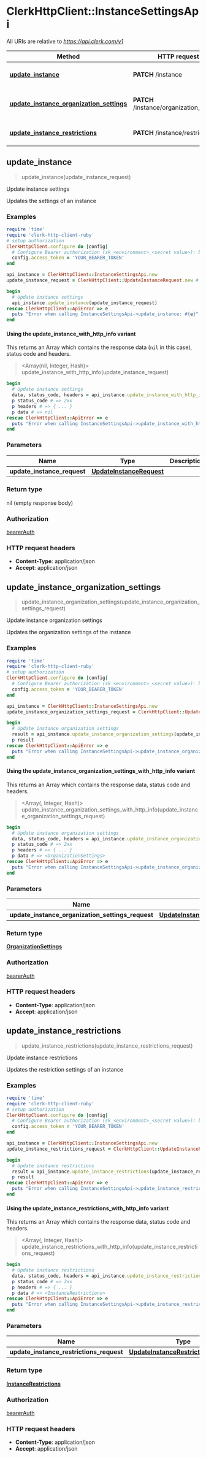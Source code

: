 # ClerkHttpClient::InstanceSettingsApi

All URIs are relative to *https://api.clerk.com/v1*

| Method | HTTP request | Description |
| ------ | ------------ | ----------- |
| [**update_instance**](InstanceSettingsApi.md#update_instance) | **PATCH** /instance | Update instance settings |
| [**update_instance_organization_settings**](InstanceSettingsApi.md#update_instance_organization_settings) | **PATCH** /instance/organization_settings | Update instance organization settings |
| [**update_instance_restrictions**](InstanceSettingsApi.md#update_instance_restrictions) | **PATCH** /instance/restrictions | Update instance restrictions |


## update_instance

> update_instance(update_instance_request)

Update instance settings

Updates the settings of an instance

### Examples

```ruby
require 'time'
require 'clerk-http-client-ruby'
# setup authorization
ClerkHttpClient.configure do |config|
  # Configure Bearer authorization (sk_<environment>_<secret value>): bearerAuth
  config.access_token = 'YOUR_BEARER_TOKEN'
end

api_instance = ClerkHttpClient::InstanceSettingsApi.new
update_instance_request = ClerkHttpClient::UpdateInstanceRequest.new # UpdateInstanceRequest | 

begin
  # Update instance settings
  api_instance.update_instance(update_instance_request)
rescue ClerkHttpClient::ApiError => e
  puts "Error when calling InstanceSettingsApi->update_instance: #{e}"
end
```

#### Using the update_instance_with_http_info variant

This returns an Array which contains the response data (`nil` in this case), status code and headers.

> <Array(nil, Integer, Hash)> update_instance_with_http_info(update_instance_request)

```ruby
begin
  # Update instance settings
  data, status_code, headers = api_instance.update_instance_with_http_info(update_instance_request)
  p status_code # => 2xx
  p headers # => { ... }
  p data # => nil
rescue ClerkHttpClient::ApiError => e
  puts "Error when calling InstanceSettingsApi->update_instance_with_http_info: #{e}"
end
```

### Parameters

| Name | Type | Description | Notes |
| ---- | ---- | ----------- | ----- |
| **update_instance_request** | [**UpdateInstanceRequest**](UpdateInstanceRequest.md) |  |  |

### Return type

nil (empty response body)

### Authorization

[bearerAuth](../README.md#bearerAuth)

### HTTP request headers

- **Content-Type**: application/json
- **Accept**: application/json


## update_instance_organization_settings

> <OrganizationSettings> update_instance_organization_settings(update_instance_organization_settings_request)

Update instance organization settings

Updates the organization settings of the instance

### Examples

```ruby
require 'time'
require 'clerk-http-client-ruby'
# setup authorization
ClerkHttpClient.configure do |config|
  # Configure Bearer authorization (sk_<environment>_<secret value>): bearerAuth
  config.access_token = 'YOUR_BEARER_TOKEN'
end

api_instance = ClerkHttpClient::InstanceSettingsApi.new
update_instance_organization_settings_request = ClerkHttpClient::UpdateInstanceOrganizationSettingsRequest.new # UpdateInstanceOrganizationSettingsRequest | 

begin
  # Update instance organization settings
  result = api_instance.update_instance_organization_settings(update_instance_organization_settings_request)
  p result
rescue ClerkHttpClient::ApiError => e
  puts "Error when calling InstanceSettingsApi->update_instance_organization_settings: #{e}"
end
```

#### Using the update_instance_organization_settings_with_http_info variant

This returns an Array which contains the response data, status code and headers.

> <Array(<OrganizationSettings>, Integer, Hash)> update_instance_organization_settings_with_http_info(update_instance_organization_settings_request)

```ruby
begin
  # Update instance organization settings
  data, status_code, headers = api_instance.update_instance_organization_settings_with_http_info(update_instance_organization_settings_request)
  p status_code # => 2xx
  p headers # => { ... }
  p data # => <OrganizationSettings>
rescue ClerkHttpClient::ApiError => e
  puts "Error when calling InstanceSettingsApi->update_instance_organization_settings_with_http_info: #{e}"
end
```

### Parameters

| Name | Type | Description | Notes |
| ---- | ---- | ----------- | ----- |
| **update_instance_organization_settings_request** | [**UpdateInstanceOrganizationSettingsRequest**](UpdateInstanceOrganizationSettingsRequest.md) |  |  |

### Return type

[**OrganizationSettings**](OrganizationSettings.md)

### Authorization

[bearerAuth](../README.md#bearerAuth)

### HTTP request headers

- **Content-Type**: application/json
- **Accept**: application/json


## update_instance_restrictions

> <InstanceRestrictions> update_instance_restrictions(update_instance_restrictions_request)

Update instance restrictions

Updates the restriction settings of an instance

### Examples

```ruby
require 'time'
require 'clerk-http-client-ruby'
# setup authorization
ClerkHttpClient.configure do |config|
  # Configure Bearer authorization (sk_<environment>_<secret value>): bearerAuth
  config.access_token = 'YOUR_BEARER_TOKEN'
end

api_instance = ClerkHttpClient::InstanceSettingsApi.new
update_instance_restrictions_request = ClerkHttpClient::UpdateInstanceRestrictionsRequest.new # UpdateInstanceRestrictionsRequest | 

begin
  # Update instance restrictions
  result = api_instance.update_instance_restrictions(update_instance_restrictions_request)
  p result
rescue ClerkHttpClient::ApiError => e
  puts "Error when calling InstanceSettingsApi->update_instance_restrictions: #{e}"
end
```

#### Using the update_instance_restrictions_with_http_info variant

This returns an Array which contains the response data, status code and headers.

> <Array(<InstanceRestrictions>, Integer, Hash)> update_instance_restrictions_with_http_info(update_instance_restrictions_request)

```ruby
begin
  # Update instance restrictions
  data, status_code, headers = api_instance.update_instance_restrictions_with_http_info(update_instance_restrictions_request)
  p status_code # => 2xx
  p headers # => { ... }
  p data # => <InstanceRestrictions>
rescue ClerkHttpClient::ApiError => e
  puts "Error when calling InstanceSettingsApi->update_instance_restrictions_with_http_info: #{e}"
end
```

### Parameters

| Name | Type | Description | Notes |
| ---- | ---- | ----------- | ----- |
| **update_instance_restrictions_request** | [**UpdateInstanceRestrictionsRequest**](UpdateInstanceRestrictionsRequest.md) |  |  |

### Return type

[**InstanceRestrictions**](InstanceRestrictions.md)

### Authorization

[bearerAuth](../README.md#bearerAuth)

### HTTP request headers

- **Content-Type**: application/json
- **Accept**: application/json

